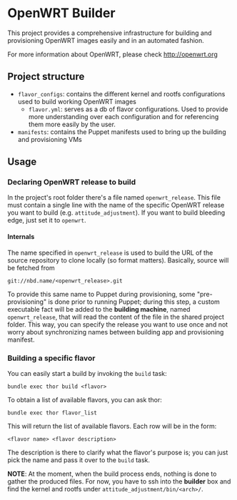 # OpenWRT Builder

This project provides a comprehensive infrastructure for building and
provisioning OpenWRT images easily and in an automated fashion.

For more information about OpenWRT, please check http://openwrt.org

## Project structure
* `flavor_configs`: contains the different kernel and rootfs configurations used
  to build working OpenWRT images
  * `flavor.yml`: serves as a db of flavor configurations. Used to provide
    more understanding over each configuration and for referencing them more
    easily by the user.
* `manifests`: contains the Puppet manifests used to bring up the building and
  provisioning VMs

## Usage

### Declaring OpenWRT release to build
In the project's root folder there's a file named `openwrt_release`. This file
must contain a single line with the name of the specific OpenWRT release
you want to build (e.g. `attitude_adjustment`). If you want to build bleeding
edge, just set it to `openwrt`.

#### Internals
The name specified in `openwrt_release` is used to build the URL of the source
repository to clone locally (so format matters). Basically, source will be fetched
from

`git://nbd.name/<openwrt_release>.git`

To provide this same name to Puppet during provisioning, some
"pre-provisioning" is done prior to running Puppet; during this step, a custom
executable fact will be added to the **building machine**, named
`openwrt_release`, that will read the content of the file in the shared project
folder. This way, you can specify the release you want to use once and not
worry about synchronizing names between building app and provisioning manifest.

### Building a specific flavor
You can easily start a build by invoking the `build` task:

`bundle exec thor build <flavor>`

To obtain a list of available flavors, you can ask thor:

`bundle exec thor flavor_list`

This will return the list of available flavors. Each row will be in the form:

`<flavor name> <flavor description>`

The description is there to clarify what the flavor's purpose is; you can just
pick the name and pass it over to the `build` task.

**NOTE**: At the moment, when the build process ends, nothing is done to gather
the produced files. For now, you have to ssh into the **builder** box and find
the kernel and rootfs under `attitude_adjustment/bin/<arch>/`.
